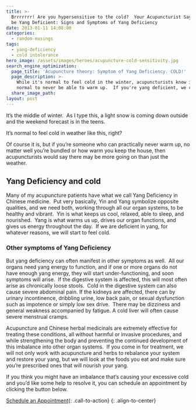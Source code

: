 ```yaml
---
title: >-
  Brrrrrrr! Are you hypersensitive to the cold?  Your Acupuncturist Says You May
  be Yang Deficient: Signs and Symptoms of Yang Deficiency
date: 2013-01-11 14:08:00
categories:
  - random-musings
tags:
  - yang-deficiency
  - cold intolerance
hero_image: /assets/images/heroes/acupuncture-cold-sensitivity.jpg
search_engine_optimization:
  page_title: 'Acupuncture theory: Symptom of Yang Deficiency. COLD!'
  page_description: >-
    While it's normal to feel cold in the winter, acupuncturists know it's not
    normal to never be able to warm up.  If you're yang deficient, we can help!
  share_image_path:
layout: post
---
```


It’s the middle of winter.&nbsp; As I type this, a light snow is coming down outside and the weekend forecast is in the teens.&nbsp;

It’s normal to feel cold in weather like this, right?

Of course it is, but if you’re someone who can practically never warm up, no matter well you’re bundled or how warm you keep the house, then acupuncturists would say there may be more going on than just the weather.&nbsp;

## Yang Deficiency and cold

Many of my acupuncture patients have what we call Yang Deficiency in Chinese medicine.&nbsp; Put very basically, Yin and Yang symbolize opposite qualities, and we need both, working through all our organ systems, to be healthy and vibrant.&nbsp; Yin is what keeps us cool, relaxed, able to sleep, and nourished.&nbsp; Yang is what warms us up, drives our organ functions, and gives us energy throughout the day.&nbsp; If we are deficient in yang, for whatever reasons, we will start to feel cold.

### Other symptoms of Yang Deficiency

But yang deficiency can often manifest in other symptoms as well.&nbsp; All our organs need yang energy to function, and if one or more organs do not have enough yang energy, they will start under-functioning, and soon symptoms will arise. &nbsp;If the digestive system is affected, this will most often arise as chronically loose stools.&nbsp; Cold in the digestive system can also cause severe abdominal pain. If the kidneys are affected, there can by urinary incontinence, dribbling urine, low back pain, or sexual dysfunction such as impotence or simply low sex drive. &nbsp;There may be dizziness and general weakness accompanied by fatigue. A cold liver will often cause severe menstrual cramps.

Acupuncture and Chinese herbal medicinals are extremely effective for treating these conditions, all without harmful or invasive procedures, and while strengthening the body and preventing the continued development of this imbalance into other organ systems.&nbsp; If you come in for treatment, we will not only work with acupuncture and herbs to rebalance your system and restore your yang, but we will look at the foods you eat and make sure you’re prescribed ones that will nourish your yang.

If you think you might have an imbalance that’s causing your excessive cold and you’d like some help to resolve it, you can schedule an appointment by clicking the button below.

[Schedule an Appointment](/make-an-appointment/){: .call-to-action}
{: .align-to-center}